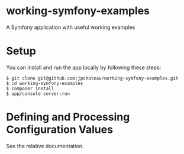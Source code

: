 # working-symfony-examples
A Symfony application with useful working examples

Setup
=====

You can install and run the app locally by following these steps:

```shell
$ git clone git@github.com:jpchateau/working-symfony-examples.git
$ cd working-symfony-examples
$ composer install
$ app/console server:run
```

Defining and Processing Configuration Values
============================================

See the relative documentation.
